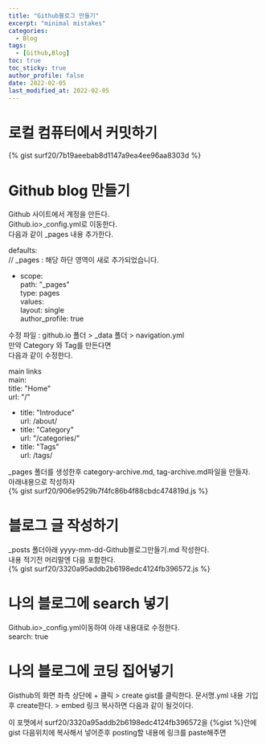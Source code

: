 ```yaml
---
title: "Github블로그 만들기"
excerpt: "minimal mistakes"
categories: 
  - Blog
tags: 
  - [Github,Blog]
toc: true
toc_sticky: true
author_profile: false
date: 2022-02-05
last_modified_at: 2022-02-05
---
```


# 로컬 컴퓨터에서 커밋하기  
{% gist surf20/7b19aeebab8d1147a9ea4ee96aa8303d %}

# Github blog 만들기  
Github 사이트에서 계정을 만든다.  
Github.io>_config.yml로 이동한다.  
다음과 같이 _pages 내용 추가한다.  

defaults:    
  // _pages                        : 해당 하단 영역이 새로 추가되었습니다.  
  - scope:  
      path: "_pages"  
      type: pages  
    values:  
      layout: single  
      author_profile: true  

수정 파일 : github.io 폴더 > _data 폴더 > navigation.yml  
만약 Category 와 Tag를 만든다면  
다음과 같이 수정한다.  

main links  
main:  
   title: "Home"  
   url: "/"  
  - title: "Introduce"  
    url: /about/  
  - title: "Category"  
    url: "/categories/"  
  - title: "Tags"  
    url: /tags/  
 
 _pages 폴더를 생성한후 category-archive.md, tag-archive.md파일을 만들자.  
 아래내용으로 작성하자  
{% gist surf20/906e9529b7f4fc86b4f88cbdc474819d.js %}


# 블로그 글 작성하기  
_posts 폴더아래 yyyy-mm-dd-Github블로그만들기.md 작성한다.  
내용 적기전 머리말엔 다음 포함한다.  
{% gist surf20/3320a95addb2b6198edc4124fb396572.js %}

# 나의 블로그에 search 넣기  
Github.io>_config.yml이동하여 아래 내용대로 수정한다.  
search: true  

# 나의 블로그에 코딩 집어넣기
Gisthub의 화면 좌측 상단에 + 클릭 > create gist를 클릭한다.
문서명.yml
내용 기입후 create한다. > embed 링크 복사하면 다음과 같이 될것이다.  
<script src="https://gist.github.com/surf20/3320a95addb2b6198edc4124fb396572.js"></script>
이 포맷에서 surf20/3320a95addb2b6198edc4124fb396572을 {%gist %}안에 gist 다음위치에 복사해서 넣어준후 posting할 내용에 링크를 paste해주면  


